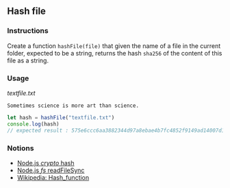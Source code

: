 ## Hash file

### Instructions

Create a function `hashFile(file)` that given the name of a file in the current folder, expected to be a string, returns the hash `sha256` of the content of this file as a string.

### Usage

_textfile.txt_

```
Sometimes science is more art than science.
```

```js
let hash = hashFile("textfile.txt")
console.log(hash) 
// expected result : 575e6ccc6aa3882344d97a8ebae4b7fc4852f9149ad14007d11164450f751eb1
```

### Notions

- [Node.js _crypto_ hash](https://nodejs.org/docs/latest-v14.x/api/crypto.html#crypto_class_hash)
- [Node.js _fs_ readFileSync](https://nodejs.org/docs/latest-v14.x/api/fs.html#fs_fs_readfilesync_path_options)
- [Wikipedia: Hash_function](https://en.wikipedia.org/wiki/Hash_function)

